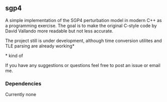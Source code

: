 ## sgp4
A simple implementation of the SGP4 perturbation model in modern C++ as a programming exercise. The goal is to make the original C-style code by David Vallando more readable but not less accurate.

The project still is under development, although time conversion utilites and TLE parsing are already working*

\* kind of
  
If you have any suggestions or questions feel free to post an issue or email me.

### Dependencies
Currently none